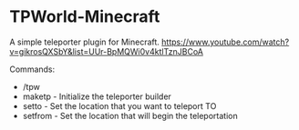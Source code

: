 TPWorld-Minecraft
=================

A simple teleporter plugin for Minecraft.
https://www.youtube.com/watch?v=gikrosQXSbY&list=UUr-BpMQWi0v4ktlTznJBCoA

Commands:
 - /tpw
  - maketp - Initialize the teleporter builder
  - setto - Set the location that you want to teleport TO
  - setfrom - Set the location that will begin the teleportation
  
